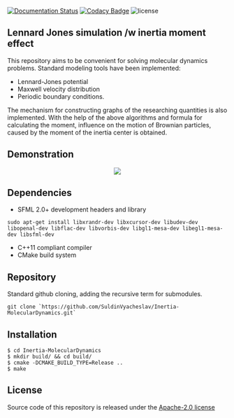 

[![Documentation Status](https://readthedocs.org/projects/simulationpracticemd/badge/?version=latest)](https://simulationpracticemd.readthedocs.io/en/latest/?badge=latest)
[![Codacy Badge](https://app.codacy.com/project/badge/Grade/0fb7c77817fe41368642070f959648b5)](https://www.codacy.com/gh/SuldinVyacheslav/Inertia-MolecularDynamics/dashboard?utm_source=github.com&amp;utm_medium=referral&amp;utm_content=SuldinVyacheslav/practice&amp;utm_campaign=Badge_Grade)
![license](https://img.shields.io/github/license/SuldinVyacheslav/Inertia-MolecularDynamics)
## Lennard Jones simulation /w inertia moment effect

This repository aims to be convenient for solving molecular dynamics problems. 
Standard modeling tools have been implemented:  
* Lennard-Jones potential  
* Maxwell velocity distribution  
* Periodic boundary conditions.  

The mechanism for constructing graphs of the researching quantities is also implemented.
With the help of the above algorithms and formula for calculating the moment, influence on the motion of Brownian particles, caused by the moment of the inertia center is obtained.

## Demonstration

<p align="center">
      <img src="https://i.ibb.co/jGYJjqZ/left-online-video-cutter-com.gif">
</p>


## Dependencies
* SFML 2.0+ development headers and library
```
sudo apt-get install libxrandr-dev libxcursor-dev libudev-dev libopenal-dev libflac-dev libvorbis-dev libgl1-mesa-dev libegl1-mesa-dev libsfml-dev
```
* C++11 compliant compiler
* CMake build system


## Repository 
Standard github cloning, adding the recursive term for submodules.
```
git clone `https://github.com/SuldinVyacheslav/Inertia-MolecularDynamics.git`
```


## Installation
```
$ cd Inertia-MolecularDynamics
$ mkdir build/ && cd build/
$ cmake -DCMAKE_BUILD_TYPE=Release ..
$ make
```

## License

Source code of this repository is released under
the [Apache-2.0 license](https://choosealicense.com/licenses/apache-2.0/)

